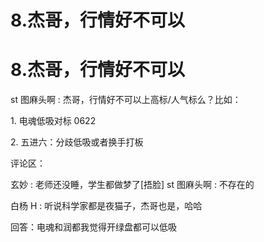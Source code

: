 # 8.杰哥，行情好不可以

# 8.杰哥，行情好不可以

st 图麻头啊 : 杰哥，行情好不可以上高标/人气标么？比如：

1\. 电魂低吸对标 0622

2\. 五进六：分歧低吸或者换手打板

评论区：

玄妙 : 老师还没睡，学生都做梦了[捂脸] st 图麻头啊 : 不存在的

白杨 H : 听说科学家都是夜猫子，杰哥也是，哈哈

回答：电魂和润都我觉得开绿盘都可以低吸